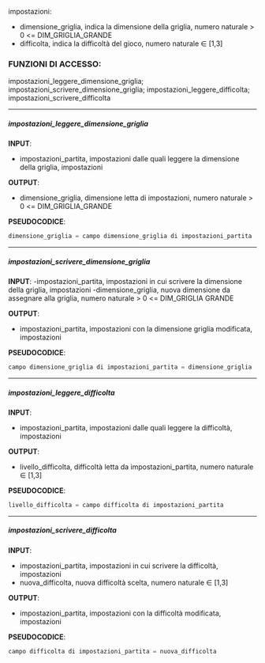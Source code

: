 impostazioni:
- dimensione_griglia, indica la dimensione della griglia, numero naturale > 0 <= DIM_GRIGLIA_GRANDE
- difficolta, indica la difficoltà del gioco, numero naturale $\in$ \[1,3]

### FUNZIONI DI ACCESSO:
impostazioni_leggere_dimensione_griglia; impostazioni_scrivere_dimensione_griglia; impostazioni_leggere_difficolta; impostazioni_scrivere_difficolta

---
##### impostazioni_leggere_dimensione_griglia
**INPUT**:
- impostazioni_partita, impostazioni dalle quali leggere la dimensione della griglia, impostazioni

**OUTPUT**:
- dimensione_griglia, dimensione letta di impostazioni, numero naturale > 0 <= DIM_GRIGLIA_GRANDE

**PSEUDOCODICE**:
```C
dimensione_griglia = campo dimensione_griglia di impostazioni_partita
```
---
##### impostazioni_scrivere_dimensione_griglia
**INPUT**:
-impostazioni_partita, impostazioni in cui scrivere la dimensione della griglia, impostazioni
-dimensione_griglia, nuova dimensione da assegnare alla griglia, numero naturale > 0 <= DIM_GRIGLIA GRANDE

**OUTPUT**:
- impostazioni_partita, impostazioni con la dimensione griglia modificata, impostazioni

**PSEUDOCODICE**:
```C
campo dimensione_griglia di impostazioni_partita = dimensione_griglia
```
---
##### impostazioni_leggere_difficolta
**INPUT**:
- impostazioni_partita, impostazioni dalle quali leggere la difficoltà, impostazioni

**OUTPUT**:
- livello_difficolta, difficoltà letta da impostazioni_partita, numero naturale $\in$ \[1,3]

**PSEUDOCODICE**:
```C
livello_difficolta = campo difficolta di impostazioni_partita
```
---
##### impostazioni_scrivere_difficolta
**INPUT**:
- impostazioni_partita, impostazioni in cui scrivere la difficoltà, impostazioni
- nuova_difficolta, nuova difficoltà scelta, numero naturale ∈ \[1,3]

**OUTPUT**:
- impostazioni_partita, impostazioni con la difficoltà modificata, impostazioni

**PSEUDOCODICE**:
```C
campo difficolta di impostazioni_partita = nuova_difficolta
```